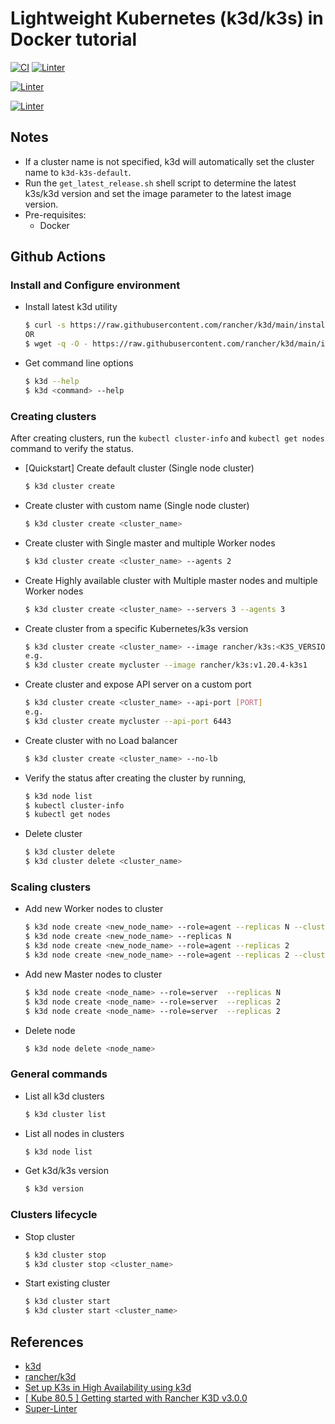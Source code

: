 # Lightweight Kubernetes (k3d/k3s) in Docker tutorial

[![CI](https://github.com/universalvishwa/k3d-cheat-sheet/workflows/CI/badge.svg)](https://github.com/universalvishwa/k3d-cheat-sheet/actions)
[![Linter](https://github.com/universalvishwa/k3d-cheat-sheet/workflows/Lint%20Code%20Base/badge.svg)](https://github.com/marketplace/actions/super-linter)

[![Linter](https://github.com/universalvishwa/k3d-cheat-sheet/workflows/lint-code-base/badge.svg)](https://github.com/universalvishwa/k3d-cheat-sheet/actions/workflows/linter.yml)

[![Linter](https://github.com/universalvishwa/k3d-cheat-sheet/actions/workflows/linter.yml/badge.svg)](https://github.com/universalvishwa/k3d-cheat-sheet/actions/workflows/linter.yml)



## Notes
- If a cluster name is not specified, k3d will automatically set the cluster name to `k3d-k3s-default`.
- Run the `get_latest_release.sh` shell script to determine the latest k3s/k3d version and set the image parameter to the latest image version.
- Pre-requisites:
  - Docker

## Github Actions


### Install and Configure environment
- Install latest k3d utility
    ```bash
    $ curl -s https://raw.githubusercontent.com/rancher/k3d/main/install.sh | bash
    OR
    $ wget -q -O - https://raw.githubusercontent.com/rancher/k3d/main/install.sh | bash
    ```
- Get command line options
    ```bash
    $ k3d --help
    $ k3d <command> --help
    ```

### Creating clusters
After creating clusters, run the `kubectl cluster-info` and `kubectl get nodes` command to verify the status.
- [Quickstart] Create default cluster (Single node cluster)
    ```bash
    $ k3d cluster create
    ```

- Create cluster with custom name (Single node cluster)
    ```bash
    $ k3d cluster create <cluster_name>
    ```

- Create cluster with Single master and multiple Worker nodes
    ```bash
    $ k3d cluster create <cluster_name> --agents 2
    ```

- Create Highly available cluster with Multiple master nodes and multiple Worker nodes
    ```bash
    $ k3d cluster create <cluster_name> --servers 3 --agents 3
    ```

- Create cluster from a specific Kubernetes/k3s version
    ```bash
    $ k3d cluster create <cluster_name> --image rancher/k3s:<K3S_VERSION>
    e.g.
    $ k3d cluster create mycluster --image rancher/k3s:v1.20.4-k3s1
    ```

- Create cluster and expose API server on a custom port
    ```bash
    $ k3d cluster create <cluster_name> --api-port [PORT]
    e.g.
    $ k3d cluster create mycluster --api-port 6443
    ```

- Create cluster with no Load balancer
    ```bash
    $ k3d cluster create <cluster_name> --no-lb
    ```

- Verify the status after creating the cluster by running,
    ```bash
    $ k3d node list
    $ kubectl cluster-info
    $ kubectl get nodes
    ```

- Delete cluster
    ```bash
    $ k3d cluster delete
    $ k3d cluster delete <cluster_name>
    ```

### Scaling clusters
- Add new Worker nodes to cluster
    ```bash
    $ k3d node create <new_node_name> --role=agent --replicas N --cluster <cluster_name>
    $ k3d node create <new_node_name> --replicas N
    $ k3d node create <new_node_name> --role=agent --replicas 2
    $ k3d node create <new_node_name> --role=agent --replicas 2 --cluster mycluster
    ```

- Add new Master nodes to cluster
    ```bash
    $ k3d node create <node_name> --role=server  --replicas N
    $ k3d node create <node_name> --role=server  --replicas 2
    $ k3d node create <node_name> --role=server  --replicas 2
    ```

- Delete node
    ```bash
    $ k3d node delete <node_name>
    ```

### General commands
- List all k3d clusters
    ```bash
    $ k3d cluster list
    ```

- List all nodes in clusters
    ```bash
    $ k3d node list
    ```

- Get k3d/k3s version
    ```bash
    $ k3d version
    ```

### Clusters lifecycle
- Stop cluster
    ```bash
    $ k3d cluster stop
    $ k3d cluster stop <cluster_name>
    ```

- Start existing cluster
    ```bash
    $ k3d cluster start
    $ k3d cluster start <cluster_name>
    ```

## References
- [k3d](https://k3d.io/)
- [rancher/k3d](https://github.com/rancher/k3d)
- [Set up K3s in High Availability using k3d](https://rancher.com/blog/2020/set-up-k3s-high-availability-using-k3d)
- [[ Kube 80.5 ] Getting started with Rancher K3D v3.0.0](https://youtu.be/Hk9ehDjBZn4)
- [Super-Linter](https://github.com/marketplace/actions/super-linter)
